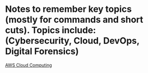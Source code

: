 # Notes to remember key topics (mostly for commands and short cuts). Topics include: (Cybersecurity, Cloud, DevOps, Digital Forensics)

[AWS Cloud Computing](https://github.com/cyberjalen/my-notes/blob/main/sections/aws%20cloud%20computing%20notes.md)